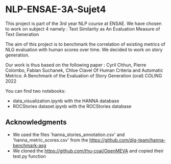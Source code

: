 # NLP-ENSAE-3A-Sujet4
This project is part of the 3rd year NLP course at ENSAE. We have chosen to work on subject 4 namely : Text Similarity as An Evaluation Measure of Text Generation

The aim of this project is to benchmark the correlation of existing metrics of NLG evaluation with human scores over time.
We decided to work on story generation. 

Our work is thus based on the following paper : 
Cyril Chhun, Pierre Colombo, Fabian Suchanek, Chloe Clavel Of Human Criteria and Automatic Metrics: A Benchmark of the Evaluation of Story Generation (oral) COLING 2022

You can find two notebooks:
- data_visualization.ipynb with the HANNA database 
- ROCStories dataset.ipynb with the ROCStories database

## Acknowledgments

- We used the files 'hanna_stories_annotation.csv' and 'hanna_metric_scores.csv' from the https://github.com/dig-team/hanna-benchmark-asg
- We cloned the https://github.com/thu-coai/OpenMEVA and copied their test.py function

